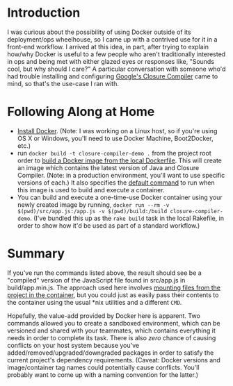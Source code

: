 # Introduction
I was curious about the possibility of using Docker outside of its
deployment/ops wheelhouse, so I came up with a contrived use for it in a
front-end workflow. I arrived at this idea, in part, after trying to explain
how/why Docker is useful to a few people who aren't traditionally interested in
ops and being met with either glazed eyes or responses like, "Sounds cool, but
why should I care?" A particular conversation with someone who'd had trouble
installing and configuring [Google's Closure
Compiler](https://developers.google.com/closure/compiler/)
came to mind, so that's the use-case I ran with.

# Following Along at Home
- [Install Docker](https://docs.docker.com/engine/installation/ubuntulinux/).
    (Note: I was working on a Linux host, so if you're using OS X or Windows,
    you'll need to use Docker Machine, Boot2Docker, etc.)
- run `docker build -t closure-compiler-demo .` from the project root order to
    [build a Docker image from the local
    Dockerfile](https://docs.docker.com/engine/userguide/dockerimages/#building-an-image-from-a-dockerfile).
    This will create an image which contains the latest version of Java and
    Closure Compiler. (Note: in a production environment, you'll want to use
    specific versions of each.) It also specifies the [default
    command](https://docs.docker.com/v1.8/reference/builder/#cmd) to run when
    this image is used to build and execute a container.
- You can build and execute a one-time-use Docker container using your newly
    created image by running, `docker run --rm -v $(pwd)/src/app.js:/app.js -v
    $(pwd)/build:/build closure-compiler-demo`. (I've bundled this up as the
    `rake build` task in the local Rakefile, in order to show how it'd be used
    as part of a standard workflow.)

# Summary
If you've run the commands listed above, the result should see be a "compiled"
version of the JavaScript file found in src/app.js in build/app.min.js. The
approach used here involves [mounting files from the project in the
container](https://docs.docker.com/engine/userguide/dockervolumes/#mount-a-host-directory-as-a-data-volume),
but you could just as easily pass their contents to the container using the
usual *nix utilities and a different `CMD`.

Hopefully, the value-add provided by Docker here is apparent. Two commands
allowed you to create a sandboxed environment, which can be versioned and
shared with your teammates, which contains everything it needs in order to complete
its task. There is also _zero_ chance of causing conflicts on your host system
because you've added/removed/upgraded/downgraded packages in order to satisfy
the current project's dependency requirements. (Caveat: Docker versions and
image/container tag names could potentially cause conflicts. You'll probably
want to come up with a naming convention for the latter.)
